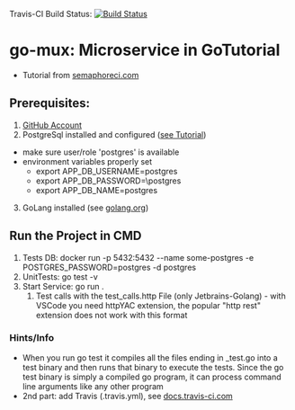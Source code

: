 Travis-CI Build Status: [![Build Status](https://app.travis-ci.com/mrckurz/go-mux.svg?branch=master)](https://app.travis-ci.com/github/mrckurz/go-mux)

# go-mux: Microservice in GoTutorial

- Tutorial from [semaphoreci.com](https://semaphoreci.com/community/tutorials/building-and-testing-a-rest-api-in-go-with-gorilla-mux-and-postgresql)

## Prerequisites:
1. [GitHub Account](https://github.com)
2. PostgreSql installed and configured ([see Tutorial](https://www.codementor.io/@engineerapart/getting-started-with-postgresql-on-mac-osx-are8jcopb))
  * make sure user/role 'postgres' is available
  * environment variables properly set
     * export APP\_DB_USERNAME=postgres
	  * export APP\_DB_PASSWORD=\postgres
	 * export APP\_DB_NAME=postgres
3. GoLang installed (see [golang.org](https://golang.org))


## Run the Project in CMD
1. Tests DB: docker run -p 5432:5432 --name some-postgres -e POSTGRES_PASSWORD=postgres -d postgres
2. UnitTests: go test -v
3. Start Service: go run .
   1. Test calls with the test_calls.http File (only Jetbrains-Golang) - with VSCode you need httpYAC extension, the popular "http rest" extension does not work with this format


### Hints/Info
- When you run go test it compiles all the files ending in _test.go into a test binary and then runs that binary to execute the tests. Since the go test binary is simply a compiled go program, it can process command line arguments like any other program 
- 2nd part: add Travis (.travis.yml), see [docs.travis-ci.com](https://docs.travis-ci.com/user/tutorial/#to-get-started-with-travis-ci)